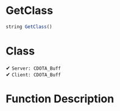 # GetClass
```js
string GetClass()
```
# Class
✔ `Server: CDOTA_Buff`  
✔ `Client: CDOTA_Buff`  

# Function Description

